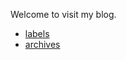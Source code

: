 Welcome to visit my blog.

- [labels](https://github.com/0b11111110/blog/labels) 
- [archives](https://github.com/0b11111110/blog/issues)
